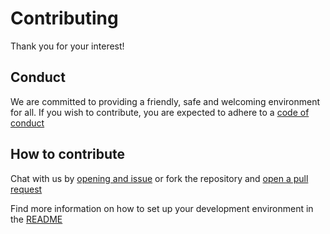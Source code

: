 # Contributing

Thank you for your interest!

## Conduct

We are committed to providing a friendly, safe and welcoming environment for all.
If you wish to contribute, you are expected to adhere to a [code of conduct](CODE_OF_CONDUCT.md)

## How to contribute

Chat with us by [opening and issue](https://github.com/HadrienG/InSilicoSeq/issues) or fork the repository and [open a pull request](https://github.com/HadrienG/InSilicoSeq/pulls)

Find more information on how to set up your development environment in the [README](README.md)
